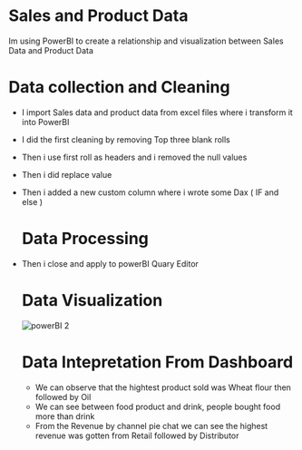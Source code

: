 # Sales and Product Data
 Im using PowerBI to create a relationship and visualization between Sales Data and Product Data
 # Data collection and Cleaning 
  - I import Sales data and product data from excel files where i transform it into PowerBI
  - I did the first cleaning by removing Top three blank rolls
  - Then i use first roll as headers and i removed the null values
  - Then i did replace value
  - Then i added a new custom column where i wrote some Dax ( IF and else )
    # Data Processing 
  - Then i close and apply to powerBI Quary Editor
    # Data Visualization
    ![powerBI 2](https://github.com/Shegzysport/Sales-Product-Data/assets/152897788/49a271b4-fa91-42c7-a33b-a127941eb06f)

    # Data Intepretation From Dashboard
       - We can observe that the hightest product sold was Wheat flour then followed by Oil
       - We can see between food product and drink, people bought food more than drink
       - From the Revenue by channel pie chat we can see the highest revenue was gotten from Retail followed by Distributor
